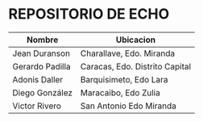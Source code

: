 # REPOSITORIO DE ECHO

| **Nombre** | **Ubicacion** |
| --- | --- |
| Jean Duranson | Charallave, Edo. Miranda |
| Gerardo Padilla | Caracas, Edo. Distrito Capital |
| Adonis Daller | Barquisimeto, Edo Lara |
| Diego González | Maracaibo, Edo Zulia |
| Victor Rivero | San Antonio Edo Miranda |

